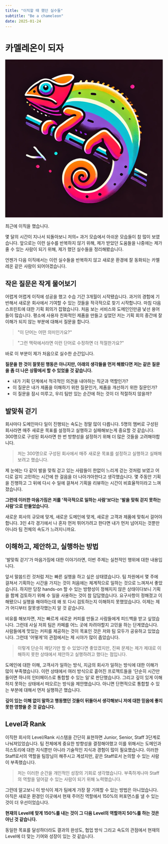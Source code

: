 ```yaml
---
title: "이직할 때 했던 실수들"
subtitle: "Be a chameleon"
date: 2025-01-24
---
```


# 카멜레온이 되자

![be-a-chameleons](/assets/thumnail/be-a-chameleons.png)

최근에 이직을 했습니다. 

몇 달의 시간이 지나서 되돌아보니 저의= 과거 모습에서 아쉬운 모습들이 참 많이 보였습니다.
앞으로는 이런 실수를 반복하지 않기 위해, 
제가 받았던 도움들을 나중에는 제가 줄 수 있는 사람이 되기 위해,
제가 했던 실수들을 정리해봤습니다.  

언젠가 다음 이직에서는 이런 실수들을 반복하지 않고
새로운 환경에 잘 동화되는 카멜레온 같은 사람이 되어야겠습니다.

## 작은 질문은 작게 물어보기

어렵게 어렵게 이직에 성공을 했고 수습 기간 3개월이 시작됐습니다. 과거의 경험에 기반해서 새로운 회사에서 기여할 수 있는 것들을 적극적으로 찾기 시작합니다.
마침 다음 스프린트에 대한 기획 회의가 잡혔습니다.
처음 보는 서비스와 도메인인만큼 낯선 용어들이 많습니다. 
평소에 사용자 친화적인 제품을 만들고 싶었던 저는
기획 회의 중간에 잘 이해가 되지 않는 부분에 대해서 질문을 합니다.

> "이 단어는 어떤 의미인가요?"

> "그런 맥락에서라면 이런 단어로 수정하면 더 적절한가요?"  

바로 이 부분이 제가 처음으로 실수한 순간입니다.  

**질문을 한 것이 잘못된 행동은 아니지만, 아래의 생각들을 먼저 해봤다면 저는 같은 질문을 좀 더 나은 상황에서 할 수 있었을 것 같습니다.**

- 내가 기획 단계에서 적극적인 의견을 내야하는 직군과 역할인가?
- 이 질문은 내가 제품을 이해하기 위한 질문인가, 제품을 개선하기 위한 질문인가?
- 이 질문을 잠시 미루고, 우리 팀만 있는 순간에 하는 것이 더 적절하지 않을까?

## 발맞춰 걷기

회사마다 도메인마다 일이 진행되는 속도는 정말 많이 다릅니다.
5명의 멤버로 구성된 회사라면 매주 새로운 목표를 설정하고 실행하고 실패해보는게 중요할 것 같습니다. 300명으로 구성된 회사라면 한 번 방향성을 설정하기 위해 더 많은 것들을 고려해야합니다.  

> 저는 300명으로 구성된 회사에서 매주 새로운 목표를 설정하고 실행하고 실패해보려고 했습니다.  

제 눈에는 다 같이 발을 맞춰 걷고 있는 사람들이 한없이 느리게 걷는 것처럼 보였고
어디로 갈지 고민하는 시간에 한 걸음을 더 나아갸아한다고 생각했습니다.
몇 주동안 기획을 진행하고 그 뒤에 다시 수 일에 걸쳐서 기획을 리뷰하는 시간이 비효율적이라고 느껴졌습니다.

**그런데 이러한 마음가짐은 저를 '적극적으로 일하는 사람'보다는 '발을 맞춰 걷지 못하는 사람'으로 만들었습니다.**

새로운 회사의 규모에 맞게, 새로운 도메인에 맞게, 새로운 고객과 제품에 맞춰서 걸어야합니다.
3인 4각 경기에서 나 혼자 먼저 뛰어가려고 한다면 내가 먼저 넘어지는 것뿐만 아니라 팀 전체의 속도가 느려지니까요.

## 이해하고, 제안하고, 실행하는 방법

'발맞춰 걷기'가 마음가짐에 대한 이야기라면, 이번 주제는 실천적인 행위에 대한 내용입니다.

앞서 말씀드린 것처럼 저는 빠른 실행을 하고 싶은 상태였습니다.
팀 차원에서 몇 주에 걸쳐서 기획하는 시간을 가지는 것이 처음에는 체계적으로 일하는 것으로 느껴져서 좋았습니다.
하지만 당장 hands-on 할 수 있는 방향성이 정해지지 않은 상태이다보니
기획을 함께 검토하기 위해 수 일을 사용하는 것이 참 답답했습니다.
요구사항이 정해졌고 이해됐으니 실행을 해야하는데 왜 또 다시 검토하는지 이해하지 못했었습니다. 이제는 제가 어디부터 잘못생각했는지 알 것 같습니다.

비유를 해보자면, 저는 빠르게 새로운 커피를 만들고 사람들에게 피드백을 받고 싶었습니다.
그런데 사실 저희 팀은 카페를 어느 곳에 차려야할지 고민을 하는 단계였습니다.
사람들에게 맛있는 커피를 제공하는 것이 목표인 것은 저와 팀 모두가 공유하고 있었습니다.
그런데 '어떻게'의 관점에서는 제 시야가 많이 좁았습니다.

> 이렇게 단순히 깨닫기만 할 수 있었다면 좋았겠지만,
진짜 문제는 제가 제대로 이해하지 못한 상태에서 제안하고 실행하려고 했다는 점입니다.

도메인에 대한 이해, 고객사가 일하는 방식, 지금의 회사가 일하는 방식에 대한 이해가 많이 부족했습니다. 이런 상태에서 여러 방식으로 흩어진 프로젝트들을 '단순히 시간만 들이면 하나의 인터페이스로 통합할 수 있는 일'로 판단했습니다.
그리고 깊이 있게 이해하지 못하는 상태에서 떠오르는 방식을 제안했습니다.
아니면 단편적으로 통합할 수 있는 부분에 대해서 먼저 실행하곤 했습니다.

**깊이 있는 이해 없이 말하고 행동했던 것들이 뒤돌아서 생각해보니 저에 대한 믿음에 좋지 못한 영향을 준 것 같습니다.**

## Level과 Rank

이직한 회사의 Level/Rank 시스템을 간단히 표현하면 Junior, Senior, Staff 3단계로 나눠져있었습니다.
팀 전체에게 중요한 방향성을 결정해야했고 이를 위해서는 도메인과 히스토리에 대한 지식뿐만 아니라 기술적인 지식과 경험이 많이 필요했습니다.
이러한 Staff로서의 역할을 팀장님이 해주시고 계셨지만, 같은 Staff로서 논의할 수 있는 사람이 부족했습니다.  

> 저는 이러한 순간을 개인적인 성장의 기회로 생각했습니다.
부족하게나마 Staff의 역할을 덜어갈 수 있는 사람이 되기 위해 노력했습니다.  

그런데 알고보니 이 방식이 제가 팀에게 가장 잘 기여할 수 있는 방법은 아니었습니다.
아직은 새로운 환경인 이곳에서 현재 주어진 역할에서 150%의 퍼포먼스를 낼 수 있는 것이 더 우선이었습니다.

**현재의 Level에 맞게 150%를 내는 것이 그 다음 Level의 역할까지 50%를 하는 것은 아닌 것 같습니다.**

동일한 목표를 달성하더라도 결과의 완성도, 협업 방식 그리고 속도의 관점에서 현재의 Level에 더 맞는 기여와 성장이 있는 것 같습니다.
